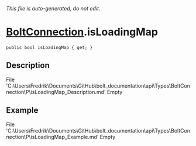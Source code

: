 *This file is auto-generated, do not edit.*

# [BoltConnection](Types/BoltConnection.md).isLoadingMap
`public bool isLoadingMap { get; }`
## Description
File 'C:\Users\Fredrik\Documents\GitHub\bolt_documentation\api\Types\BoltConnection\P\isLoadingMap_Description.md' Empty
## Example
File 'C:\Users\Fredrik\Documents\GitHub\bolt_documentation\api\Types\BoltConnection\P\isLoadingMap_Example.md' Empty
